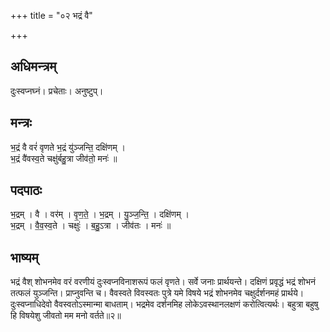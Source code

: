 +++
title = "०२ भद्रं वै"

+++
## अधिमन्त्रम्
दुःस्वप्नघ्नं। प्रचेताः। अनुष्टुप्।

## मन्त्रः
भ॒द्रं वै वरं॑ वृणते भ॒द्रं यु॑ञ्जन्ति॒ दक्षि॑णम् ।  
भ॒द्रं वै॑वस्व॒ते चक्षु॑र्बहु॒त्रा जीव॑तो॒ मनः॑ ॥

## पदपाठः
भ॒द्रम् । वै । वर॑म् । वृ॒ण॒ते॒ । भ॒द्रम् । यु॒ञ्ज॒न्ति॒ । दक्षि॑णम् ।  
भ॒द्रम् । वै॒व॒स्व॒ते । चक्षुः॑ । ब॒हु॒ऽत्रा । जीव॑तः । मनः॑ ॥

## भाष्यम्
भद्रं वैश् शोभनमेव वरं वरणीयं दुःस्वप्नविनाशरूपं फलं वृणते। सर्वे जनाः प्रार्थयन्ते। दक्षिणं प्रवृद्धं भद्रं शोभनं तत्फलं युञ्जन्ति। प्राप्नुवन्ति च। वैवस्वते विवस्वतः पुत्रे यमे विषये भद्रं शोभनमेव चक्षुर्दर्शनमहं प्रार्थये। दुःस्वप्नाधिदेवो वैवस्वतोऽस्मान्मा बाधताम्। भद्रमेव दर्शनमिह लोकेऽवस्थानलक्षणं करोत्वित्यर्थः। बहुत्रा बहुषु हि विषयेशु जीवतो मम मनो वर्तते॥२॥